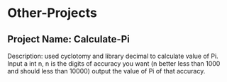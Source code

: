 # Other-Projects

## Project Name: Calculate-Pi
Description: used cyclotomy and library decimal to calculate value of Pi.
Input a int n, n is the digits of accuracy you want (n better less than 1000 and should less than 10000)
output the value of Pi of that accuracy.

